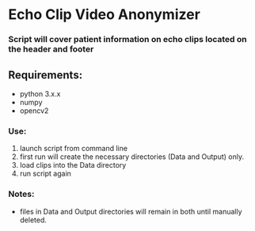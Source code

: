 # Echo Clip Video Anonymizer

### Script will cover patient information on echo clips located on the header and footer

## Requirements:

- python 3.x.x
- numpy
- opencv2

### Use:

1. launch script from command line
2. first run will create the necessary directories (Data and Output) only.
3. load clips into the Data directory
4. run script again

### Notes:

- files in Data and Output directories will remain in both until manually deleted.
